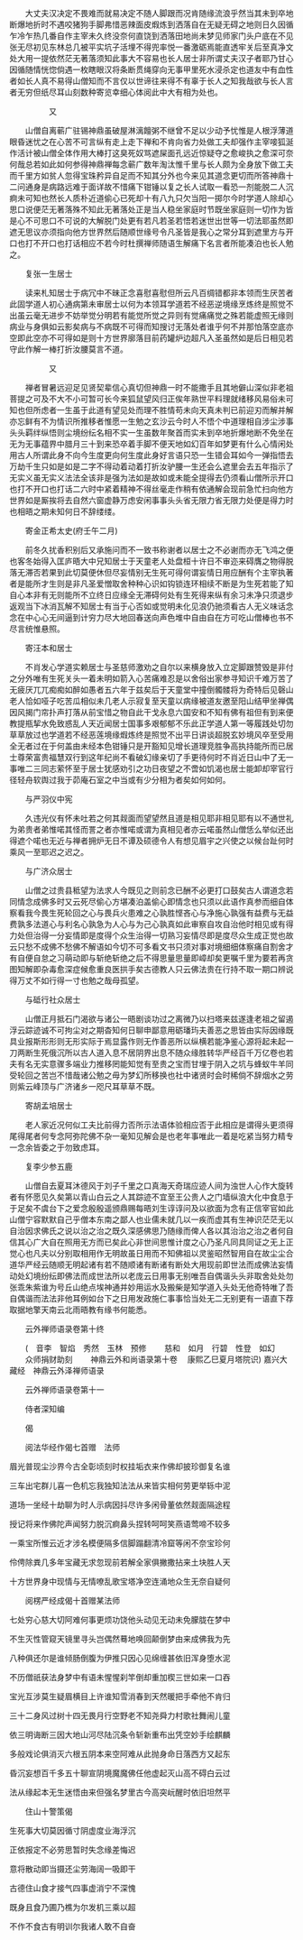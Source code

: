 <!-- { "loadSidebar": true } -->
　　大丈夫汉决定不畏难而就易决定不随人脚跟而况肯随缘流浪乎然当其未到卒地断爆地折时不遇咬猪狗手脚弗惜恶辣面皮煆炼到洒落自在无疑无碍之地则日久因循乍冷乍热几番自作主宰未久终没奈何直饶到洒落田地尚未梦见师家门头户底在不见张无尽初见东林总几被平实坑子活埋不得兜率悦一番激砺焉能直透牢关后至真净文处大用一提依然茫无著落须知此事大不容易也长人居士非所谓丈夫汉子者耶乃甘心因循随情恍惚倘遇一枚瞎眼汉将条断贯绳穿向无事甲里死水浸杀定也道友中有血性者如长人真不易得山僧知而不言仅以世谛往来得不有辜于长人之知我哉欲与长人言者无穷但纸尽耳山刻数种寄览幸细心体阅此中大有相为处也。

　　　　　又

　　山僧自离蕲广驻锡神鼎虽破屋淋漓饘粥不继曾不足以少动予忧惟是人根浮薄道眼昏迷忧之在心苦不可言纵有走上走下禅和不肯向省力处做工夫却强作主宰唼狐涎作活计被山僧全体作用大棒打这臭死奴骂遮屎面孔远近惊疑夺之愈峻执之愈深可奈何哉总若如此如何参得神鼎禅每念蕲广数年淘汰惟千里与长人颇为全身放下做工夫而千里方如贫人忽得宝珠矜异自足而不知其分外也今来见其道念更切而所答神鼎十二问通身是病路远难于面详故不惜痛下钳锤以复之长人试取一看恐一剂能脱二人沉痾未可知也然长人质朴近道偷心已死却十有八九只欠当阳一掷尔今时学道人除却心思口说便茫无著落殊不知此无著落处正是当人稳坐家庭时节既坐家庭则一切作为皆是心不可思口不可说的大解脱门处更有若凡若圣若悟若迷世出世等一切法耶虽然即遮无思议亦须指向他方世界然后随顺世缘号令凡圣皆是我心之常分耳到遮里方与开口也打不开口也打话相应不若今时杜撰禅师随语生解痛下名言者所能凑泊也长人勉之。

　　复张一生居士

　　读来札知居士于病冗中不昧正念喜慰喜慰但所云凡百绸错都非本领而生厌苦者此固学道人初心通病第未审居士以何为本领耳学道若不经恶逆境缘烹炼终是照觉不出虽云毫无进步不妨举觉分明若有能觉所觉之异则有觉痛痛觉之殊若能虚照无缘则病业与身俱如云影矣病与不病既不可得而知搜讨无落处者谁乎何不并那怕落空底亦空即此空亦不可得如是则十方世界廓落目前药罐炉边超凡入圣虽然如是后日相见若守此作解一棒打折汝腰莫言不道。

　　　　　又

　　禅者冒暑远迎足见贤契辈信心真切但神鼎一时不能撒手且其地僻山深似非老祖菩提之可及不大不小可暂可长今来狐鼠望风归正俟年熟世平料理就绪移风易俗未可知也但所虑者一生虽于此道有望见处而理不胜情苟未向天真未判已前迎刃而解并解亦忘鲜有不为情识所推移者惟愿一生勉之玄沙云今时人不悟个中道理相自涉尘涉事头头羁绊纵悟则尘境纷纭名相不实一生虽数年聚首而实未到卒地折爆地断不免坐在无为无事蕴界中腊月三十到来恐卒着手脚不便天地如幻百年如梦更有什么心情闲处用古人所谓此身不向今生度更向何生度此身好言语只恐一生错会耳如今一弹指悟去万劫千生只如是如是二字不得动着动着打折汝驴腰一生还会么遮里会去五年指示了无实义虽无实义法法全该非是强为法如是故如或未能全提得去仍须看山僧所示开口也打不开口也打话二六时中紧着精神不得丝毫走作稍有依通解会现前急忙扫向他方世界如是厮挨将去自然六窗虚静万虑安闲事事头头省无限力省无限力处便是得力时也相晤之期未知何日不辞缕缕。

　　寄金正希太史(府壬午二月)

　　前冬久扰香积别后又承施问而不一致书称谢者以居士之不必谢而亦无飞鸿之便也客冬始得入匡庐晤大中兄知居士于天童老人处盘桓十许日不审迩来碍膺之物得脱落无滞否若果到此切莫便休但尽妄情别无生死可得何谓妄情日用应酬有个主宰执著者是能所才生则是非凡圣爱憎取舍种种心识如钩锁连环相续不断是为生死若能了知自心本非有无则能所不立终日应缘全无滞碍何处有生死得来纵有余习未净只须退步返观当下冰消瓦解不知居士有当于心否如或觉明未化见浪仍驰须看古人无义味话念念在中心心无间逼到计穷力尽大地回春送向声色堆中自由自在方可吃山僧棒也书不尽言统惟悬照。

　　寄汪本和居士

　　不肖发心学道实赖居士与圣慈师激劝之自尔以来横身放入立定脚跟赞毁是非付之分外唯有生死关头一着未明如箭入心苦痛难忍是以舍俗出家参寻知识千难万苦了无疲厌兀兀痴痴如醉如愚者五六年于兹矣后于天童堂中撞倒髑髅将为奇特后见磬山老人恰如哑子吃苦瓜相似未几老人示寂复至天童以病缘被道友邀至阳山结甲坐禅偶因风揭门帘扑声打落从前宝惜之物自此干戈永息六国安和不知有佛有祖但有到来便教提瓶挈水免致惑乱人天近闻居士国事多艰郁郁不乐此正学道人第一等履践处切勿草草放过也学道若不经恶莲境缘煆炼终是照觉不出平日讲谈超脱玄妙境风卒至受用全无者过在于何盖由未经本色钳锤只是开豁知见增长道理竞胜争高执持能所而已居士尊荣富贵福慧双行到这年纪尚不看破幻缘亲切了手更待何时不肖近日山中了无一事唯二三同志萦怀至于居士犹感劝引之功日夜望之不啻如饥渴也居士能卸却宰官行径轻舟软舆过我于茆庵石室之中当或有少分相为者矣如何如何。

　　与严羽仪中宪

　　久违光仪有怀未吐若之何其觌面而望望然且道是相见耶非相见耶有以不通世礼为弟贵者弟惟喏其怪而詈之者亦惟喏或谓为真相见者亦云喏虽然山僧恁么举似还出得遮个喏也无近与禅者拥炉无日不谭及硕德令人有想见眉宇之兴使之以候台趾何时乘风一至耶迟之迟之。

　　与广济众居士

　　山僧之过贵县秪望为法求人今既见之则前念已酬不必更打口鼓矣古人谓道念若同情念成佛多时又云死尽偷心方堪凑泊盖偷心即情念也只须以此语作真参而细自体察看我今畏生死轮回之心与畏兵火患难之心孰胜悭吝心与净施心孰强有益费与无益费孰多法道心与利名心孰急为人心与为己心孰真如此审察自攻自治他时相见或有得力处但治得一分妄情即是度得个众生治得一切熟习妄情尽即是度尽众生成正觉也故云只愁不成佛不愁佛不解语如今切不可多看文书只须对事对境细细体察痛自割舍才有自便自怠之习萌动即与斩绝斩绝之后不得思量思量即嶂却矣更嘱千里为要若再贪图知解即杂毒愈深症候愈重良医拱手矣古德教人只云佛法贵在行持不取一期口辨说得万丈不如行得一寸也勉之哉母孤望。

　　与砥行社众居士

　　山僧正月抵石门渴欲与诸公一晤剧谈功过之离微乃以扫塔来兹遂逢老祖之留遏浮云踪迹诚不可拘尘对之期杳知何日聊申鄙意用砺璠玙夫善恶之思皆由实际因缘既具业报斯形形则无形实际于焉显露作则无作善恶所以纵横若能净鉴心源将起未起一刀两断生死俄沉所以古人道入息不居阴界出息不随众缘胜转华严经百千万亿卷也若夫有名无实意骤多端业力推移罔能知觉有至贵之宝而甘埋于阴入之坑与蜂蚁牛羊同受轮回之苦岂不惜哉诸公勉之毋为梦幻所移换也社中诸贤时会时稀倘不辞烟水之劳则紫云峰顶与广济诸乡一咫尺耳草草不既。

　　寄胡孟培居士

　　老人家近况何似工夫比前得力否所示法语体验相应否于此相应是谓得头更须得尾得尾者何专念阿弥陀佛不杂一毫知见解会是也老年事唯此一着是吃紧当努力精专一念余皆委之于勿致虑耳。

　　复李少参五鹿

　　山僧自去夏耳沐德风于刘子千里之口真海天奇瑞应迹人间为浊世人心作大旋转者有怀愿见久矣第以青山白云之人其踪迹不宜至王公贵人之门墙纵浪大化中食息于于足矣不虞台下之爱念殷殷遥颁鼎赐每晤刘生谆谆问及以欲面为念有正信宰官如此山僧宁容默默自己乎僧本东南之鄙人也业儒未就几以一疾而虚其有生神识茫茫无以自治因求佛氏之说以治之治之既久深感佛思乃随缘而俾人各以其治治之治之者何自信其心广大自在照用无方而已矣此心非世间思惟计度之心乃圣凡同具同证之无上正觉心也凡夫以分别取相用作无明故虽日用而不知佛祖以灵鉴昭然智用自在故尘尘合道华严经云随顺无明起诸有若不随顺诸有断诸有断处大用现前即世法而成佛法妄情动处幻境纷纭即佛法而成世法所以老庞云日用事无别唯吾自偶谐头头非取舍处处勿张乖朱紫谁为号丘山绝点埃神通并妙用运水及搬柴是知学道入头处无他奇特唯了吾自偶谐而法法非他耳例如台下之日用发政施仁事事恰当处无二无别更有一语直下荐取据地擎天南云北雨晤教有缘书何能悉。

　　云外禅师语录卷第十终

　　(　音李　智焰　秀然　玉林　预修
　　慈和　如月　行碧　性登　如幻
　　众师捐财助刻
　　神鼎云外和尚语录第十卷
　康熙乙巳夏月塔院识)
嘉兴大藏经　神鼎云外泽禅师语录


　　云外禅师语录卷第十一

　　侍者深知编

　　偈

　　阅法华经作偈七首赠　法师

眉光普现尘沙界今古全彰顷刻时权挂垢衣来作佛却披珍御复名谁

三车出宅群儿喜一色机忘我独知法法从来皆实相何劳更举轹中泥

道场一坐经十劫聊为时人示病因抖尽许多闲骨董依然觌面隔途程

授记将来作佛陀声闻努力脱沉痾鼻头捏转呵呵笑燕语莺啼不较多

一乘宝所惟云近才涉名模便隔多信脚蹋翻清冷窟等闲不奈宝珍何

伶俜除粪几多年宝藏无求忽现前若解全家俱撇撒拈来土块胜人天

十方世界身中现情与无情嘹乱歌宝塔净空连涌地众生无奈自疑何

　　阅楞严经成偈十首赠某法师

七处穷心慈大切阿难何事更烦功饶他头动见无动未免朦胧在梦中

不生灭性管窥天镜里寻头岂偶然蓦地唤回颠倒梦由来成佛我为先

八种俱还尔是谁倾肠倒腹为伊推只因心见绵缠甚依旧浑身堕水泥

不历僧祇获法身梦中有语未惺惺刹竿倒却重加楔三世如来一口吞

宝光互涉莫生疑眉横目上许谁知雪消春到天然暖把手牵他不肯归

三十二身风过树十四无畏月行空野老不知尧舜力村歌社舞闹儿童

依三明诲断三因大地山河尽陆沉条令斩新重布出凭空妙手绘麒麟

多般戏论俱消灭六根五阴本来空阿难从此抛身命日落西方又起东

昏沉妄想百千多五十聊宣阴境魔魔佛任他虚起灭山高不碍白云过

法从缘起本无生迷悟由来但强名梦里古今高突岏醒时依旧坦然平

　　住山十警策偈

生死事大切莫因循寸阴虚度业海浮沉

正依报定不必劳思暂时失念缘差悔迟

意将散动即当摄还尘劳海阔一吸即干

古德住山食才接气四事虚消宁不深愧

既身且食乃圃乃樵为尔发机三乘以超

不作不食古有明训尔我诸人敢不自奋
